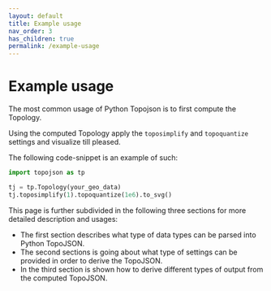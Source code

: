 ```yaml
---
layout: default
title: Example usage
nav_order: 3
has_children: true
permalink: /example-usage
--- 
```


# Example usage

The most common usage of Python Topojson is to first compute the Topology.

Using the computed Topology apply the `toposimplify` and `topoquantize` settings and visualize till pleased.

The following code-snippet is an example of such:

```python
import topojson as tp

tj = tp.Topology(your_geo_data)
tj.toposimplify(1).topoquantize(1e6).to_svg()
```

This page is further subdivided in the following three sections for more detailed description and usages: 

- The first section describes what type of data types can be parsed into Python TopoJSON.
- The second sections is going about what type of settings can be provided in order to derive the TopoJSON.
- In the third section is shown how to derive different types of output from the computed TopoJSON.


